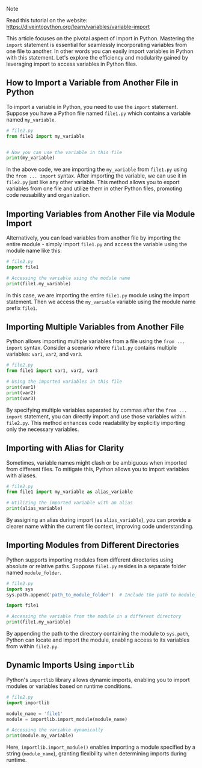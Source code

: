 > [!NOTE]
> Read this tutorial on the website: https://diveintopython.org/learn/variables/variable-import

This article focuses on the pivotal aspect of import in Python. Mastering the `import` statement is essential for seamlessly incorporating variables from one file to another. In other words you can easily import variables in Python with this statement. Let's explore the efficiency and modularity gained by leveraging import to access variables in Python files.

## How to Import a Variable from Another File in Python

To import a variable in Python, you need to use the `import` statement. Suppose you have a Python file named `file1.py` which contains a variable named `my_variable`.

```python
# file2.py
from file1 import my_variable


# Now you can use the variable in this file
print(my_variable)
```

In the above code, we are importing the `my_variable` from `file1.py` using the `from ... import` syntax. After importing the variable, we can use it in `file2.py` just like any other variable. This method allows you to export variables from one file and utilize them in other Python files, promoting code reusability and organization.

## Importing Variables from Another File via Module Import

Alternatively, you can load variables from another file by importing the entire module  - simply import `file1.py` and access the variable using the module name like this:

```python
# file2.py
import file1

# Accessing the variable using the module name
print(file1.my_variable)
```

In this case, we are importing the entire `file1.py` module using the import statement. Then we access the `my_variable` variable using the module name prefix `file1`.

## Importing Multiple Variables from Another File

Python allows importing multiple variables from a file using the `from ... import` syntax. Consider a scenario where `file1.py` contains multiple variables: `var1`, `var2`, and `var3`.

```python
# file2.py
from file1 import var1, var2, var3

# Using the imported variables in this file
print(var1)
print(var2)
print(var3)
```

By specifying multiple variables separated by commas after the `from ... import` statement, you can directly import and use those variables within `file2.py`. This method enhances code readability by explicitly importing only the necessary variables.

## Importing with Alias for Clarity

Sometimes, variable names might clash or be ambiguous when imported from different files. To mitigate this, Python allows you to import variables with aliases.

```python
# file2.py
from file1 import my_variable as alias_variable

# Utilizing the imported variable with an alias
print(alias_variable)
```

By assigning an alias during import (as `alias_variable`), you can provide a clearer name within the current file context, improving code understanding.

## Importing Modules from Different Directories

Python supports importing modules from different directories using absolute or relative paths. Suppose `file1.py` resides in a separate folder named `module_folder`.

```python
# file2.py
import sys
sys.path.append('path_to_module_folder')  # Include the path to module_folder

import file1

# Accessing the variable from the module in a different directory
print(file1.my_variable)
```

By appending the path to the directory containing the module to `sys.path`, Python can locate and import the module, enabling access to its variables from within `file2.py`.

## Dynamic Imports Using `importlib`

Python's `importlib` library allows dynamic imports, enabling you to import modules or variables based on runtime conditions.

```python
# file2.py
import importlib

module_name = 'file1'
module = importlib.import_module(module_name)

# Accessing the variable dynamically
print(module.my_variable)
```

Here, `importlib.import_module()` enables importing a module specified by a string (`module_name`), granting flexibility when determining imports during runtime.
